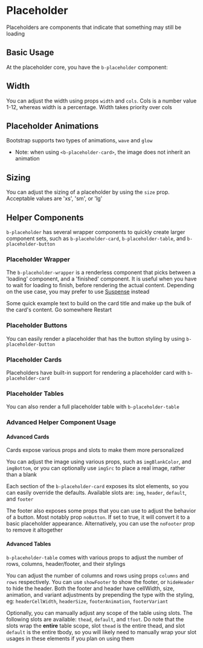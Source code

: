 # Placeholder

<div class="lead mb-5">

Placeholders are components that indicate that something may still be loading

</div>

## Basic Usage

At the placeholder core, you have the `b-placeholder` component:

<HighlightCard>
  <b-placeholder />
  <b-placeholder width="65" variant="danger" />
  <b-placeholder cols="6" variant="info" />
  <template #html>

```vue-html
<b-placeholder cols="7" />
<b-placeholder width="65" />
<b-placeholder cols="6" />
```

  </template>
</HighlightCard>

## Width

You can adjust the width using props `width` and `cols`. Cols is a number value 1-12, whereas width is a percentage. Width takes priority over cols

<HighlightCard>
  <b-placeholder width="30" cols="12" />
  <b-placeholder width="75%" variant="danger" />
  <b-placeholder width="12" variant="warning" />
  <b-placeholder :cols="6" variant="info" />
  <b-placeholder cols="8" variant="info" />
  <template #html>

```vue-html
<b-placeholder width="30" cols="12" />
<b-placeholder width="75%" variant="danger" />
<b-placeholder width="12" variant="warning" />
<b-placeholder :cols="6" variant="info" />
<b-placeholder cols="8" variant="info" />
```

  </template>
</HighlightCard>

## Placeholder Animations

Bootstrap supports two types of animations, `wave` and `glow`

- Note: when using `<b-placeholder-card>`, the image does not inherit an animation

<HighlightCard>
  <b-placeholder-card style="max-width: 20rem; " animation="glow" class="mb-3" />
  <b-placeholder-card style="max-width: 20rem; " animation="wave" class="mb-3" />
  <b-placeholder animation="glow" />
  <template #html>

```vue-html
<b-placeholder-card style="max-width: 20rem; " animation="glow" />
<b-placeholder-card style="max-width: 20rem; " animation="wave" />
<b-placeholder animation="glow" />
```

  </template>
</HighlightCard>

## Sizing

You can adjust the sizing of a placeholder by using the `size` prop. Acceptable values are 'xs', 'sm', or 'lg'

<HighlightCard>
  <b-placeholder size="lg" />
  <b-placeholder size="sm" />
  <b-placeholder size="xs" />
  <template #html>

```vue-html
<b-placeholder size="lg" />
<b-placeholder size="sm" />
<b-placeholder size="xs" />
```

  </template>
</HighlightCard>

## Helper Components

`b-placeholder` has several wrapper components to quickly create larger component sets, such as `b-placeholder-card`, `b-placeholder-table`, and `b-placeholder-button`

### Placeholder Wrapper

The `b-placeholder-wrapper` is a renderless component that picks between a 'loading' component, and a 'finished' component. It is useful when you have to wait for loading to finish, before rendering the actual content. Depending on the use case, you may prefer to use [Suspense](https://vuejs.org/guide/built-ins/suspense.html) instead

<HighlightCard>
  <b-placeholder-wrapper :loading="loading">
    <template #loading>
      <b-placeholder-card style="max-width: 20rem;" no-footer />
    </template>
    <b-card
      title="Card Title"
      img-src="https://picsum.photos/600/300/?image=25"
      img-alt="Image"
      img-top
      tag="article"
      style="max-width: 20rem;"
      class="mb-2"
    >
      <b-card-text>
        Some quick example text to build on the card title and make up the bulk of the card's content.
      </b-card-text>
      <b-button href="#placeholder-wrapper" variant="primary">Go somewhere</b-button>
    </b-card>
  </b-placeholder-wrapper>
  <b-button @click="startLoading">Restart</b-button>
  <template #html>

```vue-html
<template>
  <b-placeholder-wrapper :loading="loading">
    <template #loading>
      <b-placeholder-card style="max-width: 20rem;" no-footer />
    </template>
    <b-card
      title="Card Title"
      img-src="https://picsum.photos/600/300/?image=25"
      img-alt="Image"
      img-top
      tag="article"
      style="max-width: 20rem;"
      class="mb-2"
    >
      <b-card-text>
        Some quick example text to build on the card title and make up the bulk of the card's content.
      </b-card-text>
      <b-button href="#placeholder-wrapper" variant="primary">Go somewhere</b-button>
    </b-card>
  </b-placeholder-wrapper>
  <b-button @click="startLoading">Restart</b-button>
</template>

<script setup lang="ts">
import {ref, onMounted, watchEffect} from 'vue'

const loading = ref(false)

watchEffect(() => {
  if(loading.value === true){
    setTimeout(() => {
      loading.value = false
    }, 5000)
  }
})

const startLoading = () => {
  if(loading.value === true) return
  loading.value = true
}

onMounted(startLoading)
</script>
```

  </template>
</HighlightCard>

### Placeholder Buttons

You can easily render a placeholder that has the button styling by using `b-placeholder-button`

<HighlightCard>
  <b-placeholder-button cols="3" />
  <template #html>

```vue-html
<b-placeholder-button cols="3" />
```

  </template>
</HighlightCard>

### Placeholder Cards

Placeholders have built-in support for rendering a placeholder card with `b-placeholder-card`

<HighlightCard>
  <b-placeholder-card style="max-width: 20rem" />
  <template #html>

```vue-html
<b-placeholder-card style="max-width: 20rem" />
```

  </template>
</HighlightCard>

### Placeholder Tables

You can also render a full placeholder table with `b-placeholder-table`

<HighlightCard>
  <b-placeholder-table />
  <template #html>

```vue-html
<b-placeholder-table />
```

  </template>
</HighlightCard>

### Advanced Helper Component Usage

#### Advanced Cards

Cards expose various props and slots to make them more personalized

You can adjust the image using various props, such as `imgBlankColor`, and `imgBottom`, or you can optionally use `imgSrc` to place a real image, rather than a blank

Each section of the `b-placeholder-card` exposes its slot elements, so you can easily override the defaults. Available slots are: `img`, `header`, `default`, and `footer`

The footer also exposes some props that you can use to adjust the behavior of a button. Most notably prop `noButton`. If set to true, it will convert it to a basic placeholder appearance. Alternatively, you can use the `noFooter` prop to remove it altogether

<HighlightCard>
  <b-placeholder-card img-src="https://picsum.photos/1024/480/?image=1" img-bottom no-header>
    <template #footer>
      Footer
    </template>
    <template #default>
      <b-placeholder />
      <b-placeholder width="65" variant="danger" />
      <b-placeholder cols="6" variant="info" />
    </template>
  </b-placeholder-card>
  <template #html>

```vue-html
<b-placeholder-card img-src="https://picsum.photos/1024/480/?image=1" img-bottom no-header>
  <template #footer>
    Footer
  </template>

  <template #default>
    <b-placeholder />
    <b-placeholder width="65" variant="danger" />
    <b-placeholder cols="6" variant="info" />
  </template>
</b-placeholder-card>
```

  </template>
</HighlightCard>

#### Advanced Tables

`b-placeholder-table` comes with various props to adjust the number of rows, columns, header/footer, and their stylings

You can adjust the number of columns and rows using props `columns` and `rows` respectively. You can use `showFooter` to show the footer, or `hideHeader` to hide the header. Both the footer and header have cellWidth, size, animation, and variant adjustments by prepending the type with the styling, eg: `headerCellWidth`, `headerSize`, `footerAnimation`, `footerVariant`

Optionally, you can manually adjust any scope of the table using slots. The following slots are available: `thead`, `default`, and `tfoot`. Do note that the slots wrap the **entire** table scope, slot `thead` is the entire thead, and slot `default` is the entire tbody, so you will likely need to manually wrap your slot usages in these elements if you plan on using them

<HighlightCard>
  <b-placeholder-table
    columns="3"
    rows="2"
    show-footer
    footer-variant="info"
    header-size="lg"
    footer-size="xs"
    footer-columns="1"
    header-columns="4"
  >
    <template #default>
      <tbody>
          <tr>
            <td>
              <b-placeholder size="lg" variant="secondary" />
              <b-placeholder size="sm" variant="secondary" />
              <b-placeholder size="xs" variant="secondary" />
            </td>
            <td>
              <b-placeholder variant="warning" />
              <b-placeholder animation="wave" variant="warning" />
            </td>
            <td>
              <b-placeholder animation="glow" variant="danger" />
            </td>
          </tr>
      </tbody>
    </template>
  </b-placeholder-table>
  <template #html>

```vue-html
<b-placeholder-table
  columns="3"
  rows="2"
  show-footer
  footer-variant="info"
  header-size="lg"
  footer-size="xs"
  footer-columns="1"
  header-columns="4"
>
  <template #default>
    <tbody>
      <tr>
        <td>
          <b-placeholder size="lg" variant="secondary" />
          <b-placeholder size="sm" variant="secondary" />
          <b-placeholder size="xs" variant="secondary" />
        </td>
        <td>
          <b-placeholder variant="warning" />
          <b-placeholder animation="wave" variant="warning" />
        </td>
        <td>
          <b-placeholder animation="glow" variant="danger" />
        </td>
      </tr>
    </tbody>
  </template>
</b-placeholder-table>
```

  </template>
</HighlightCard>

<ComponentReference :data="data"></ComponentReference>

<script setup lang="ts">
import {data} from '../../data/components/placeholder.data'
import ComponentReference from '../../components/ComponentReference.vue'
import HighlightCard from '../../components/HighlightCard.vue'
import {
  BPlaceholderButton,
  BPlaceholderTable,
  BPlaceholderWrapper,
  BPlaceholderCard,
  BCard,
  BCardBody,
  BButton,
  BPlaceholder,
  BCardText
} from 'bootstrap-vue-next'
import {ref, onMounted, watchEffect} from 'vue'

const loading = ref(false)

watchEffect(() => {
  if(loading.value === true){
    setTimeout(() => {
      loading.value = false
    }, 5000)
  }
})

const startLoading = () => {
  if(loading.value === true) return
  loading.value = true
}

onMounted(startLoading)
</script>
